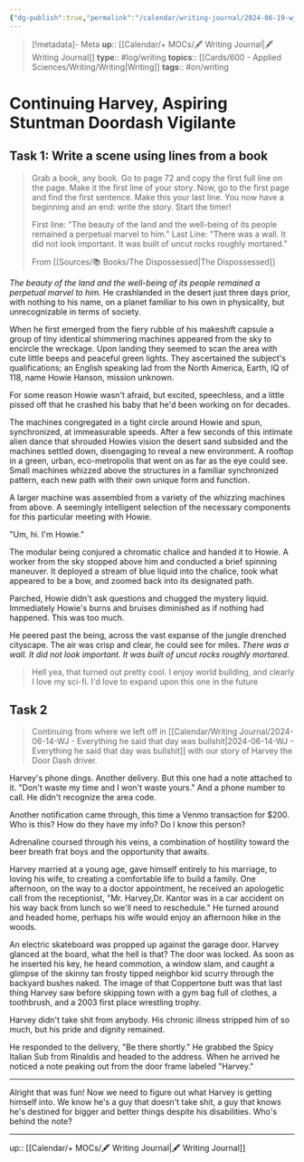 ```yaml
---
{"dg-publish":true,"permalink":"/calendar/writing-journal/2024-06-19-wj-continuing-harvey-aspiring-stuntman-doordash-vigilante/","title":"Continuing Harvey, Aspiring Stuntman Doordash Vigilante"}
---
```


> [!metadata]- Meta
> **up**:: [[Calendar/+ MOCs/🖋 Writing Journal\|🖋 Writing Journal]]
> **type**:: #log/writing 
> **topics**:: [[Cards/600 - Applied Sciences/Writing/Writing\|Writing]]
> **tags**:: #on/writing

# Continuing Harvey, Aspiring Stuntman Doordash Vigilante

## Task 1: Write a scene using lines from a book

> Grab a book, any book. Go to page 72 and copy the first full line on the page. Make it the first line of your story. Now, go to the first page and find the first sentence. Make this your last line. You now have a beginning and an end: write the story. Start the timer!
> 
> First line: "The beauty of the land and the well-being of its people remained a perpetual marvel to him."
> Last Line: "There was a wall. It did not look important. It was built of uncut rocks roughly mortared."
> 
> From [[Sources/📚 Books/The Dispossessed\|The Dispossessed]]

*The beauty of the land and the well-being of its people remained a perpetual marvel to him.* He crashlanded in the desert just three days prior, with nothing to his name, on a planet familiar to his own in physicality, but unrecognizable in terms of society. 

When he first emerged from the fiery rubble of his makeshift capsule a group of tiny identical shimmering machines appeared from the sky to encircle the wreckage. Upon landing they seemed to scan the area with cute little beeps and peaceful green lights. They ascertained the subject's qualifications; an English speaking lad from the North America, Earth, IQ of 118, name Howie Hanson, mission unknown. 

For some reason Howie wasn't afraid, but excited, speechless, and a little pissed off that he crashed his baby that he'd been working on for decades. 

The machines congregated in a tight circle around Howie and spun, synchronized, at immeasurable speeds. After a few seconds of this intimate alien dance that shrouded Howies vision the desert sand subsided and the machines settled down, disengaging to reveal a new environment. A rooftop in a green, urban, eco-metropolis that went on as far as the eye could see. Small machines whizzed above the structures in a familiar synchronized pattern, each new path with their own unique form and function.

A larger machine was assembled from a variety of the whizzing machines from above. A seemingly intelligent selection of the necessary components for this particular meeting with Howie. 

"Um, hi. I'm Howie."

The modular being conjured a chromatic chalice and handed it to Howie. A worker from the sky stopped above him and conducted a brief spinning maneuver. It deployed a stream of blue liquid into the chalice, took what appeared to be a bow, and zoomed back into its designated path.

Parched, Howie didn't ask questions and chugged the mystery liquid. Immediately Howie's burns and bruises diminished as if nothing had happened. This was too much.

He peered past the being, across the vast expanse of the jungle drenched cityscape. The air was crisp and clear, he could see for miles. *There was a wall. It did not look important. It was built of uncut rocks roughly mortared.*


> Hell yea, that turned out pretty cool. I enjoy world building, and clearly I love my sci-fi. I'd love to expand upon this one in the future


## Task 2

> Continuing from where we left off in [[Calendar/Writing Journal/2024-06-14-WJ - Everything he said that day was bullshit\|2024-06-14-WJ - Everything he said that day was bullshit]] with our story of Harvey the Door Dash driver.

Harvey's phone dings. Another delivery. But this one had a note attached to it. "Don't waste my time and I won't waste yours." And a phone number to call. He didn't recognize the area code.

Another notification came through, this time a Venmo transaction for $200. Who is this? How do they have my info? Do I know this person?

Adrenaline coursed through his veins, a combination of hostility toward the beer breath frat boys and the opportunity that awaits. 

Harvey married at a young age, gave himself entirely to his marriage, to loving his wife, to creating a comfortable life to build a family. One afternoon, on the way to a doctor appointment,  he received an apologetic call from the receptionist, "Mr. Harvey,Dr. Kantor was in a car accident on his way back from lunch so we'll need to reschedule." He turned around and headed home, perhaps his wife would enjoy an afternoon hike in the woods.

An electric skateboard was propped up against the garage door. Harvey glanced at the board, what the hell is that? The door was locked. As soon as he inserted his key, he heard commotion, a window slam, and caught a glimpse of the skinny tan frosty tipped neighbor kid scurry through the backyard bushes naked. The image of that Coppertone butt was that last thing Harvey saw before skipping town with a gym bag full of clothes, a toothbrush, and a 2003 first place wrestling trophy. 

Harvey didn't take shit from anybody. His chronic illness stripped him of so much, but his pride and dignity remained. 

He responded to the delivery, "Be there shortly." He grabbed the Spicy Italian Sub from Rinaldis and headed to the address. When he arrived he noticed a note peaking out from the door frame labeled "Harvey."

---

Alright that was fun! Now we need to figure out what Harvey is getting himself into. We know he's a guy that doesn't take shit, a guy that knows he's destined for bigger and better things despite his disabilities. Who's behind the note? 

---
up:: [[Calendar/+ MOCs/🖋 Writing Journal\|🖋 Writing Journal]]